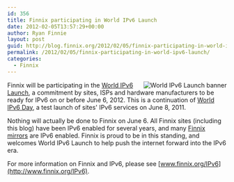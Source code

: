```yaml
---
id: 356
title: Finnix participating in World IPv6 Launch
date: 2012-02-05T13:57:29+00:00
author: Ryan Finnie
layout: post
guid: http://blog.finnix.org/2012/02/05/finnix-participating-in-world-ipv6-launch/
permalink: /2012/02/05/finnix-participating-in-world-ipv6-launch/
categories:
  - Finnix
---
```

<img src="http://www.worldipv6launch.org/wp-content/themes/ipv6/downloads/World_IPv6_launch_banner_256.png" alt="World IPv6 Launch banner" style="float: right;" />Finnix will be participating in the [World IPv6 Launch](http://www.worldipv6launch.org/), a commitment by sites, ISPs and hardware manufacturers to be ready for IPv6 on or before June 6, 2012. This is a continuation of [World IPv6 Day](http://www.worldipv6day.org/), a test launch of sites' IPv6 services on June 8, 2011.

Nothing will actually be done to Finnix on June 6. All Finnix sites (including this blog) have been IPv6 enabled for several years, and many [Finnix mirrors](http://mirrors.finnix.org/) are IPv6 enabled. Finnix is proud to be in this standing, and welcomes World IPv6 Launch to help push the internet forward into the IPv6 era.

For more information on Finnix and IPv6, please see [www.finnix.org/IPv6](http://www.finnix.org/IPv6).
